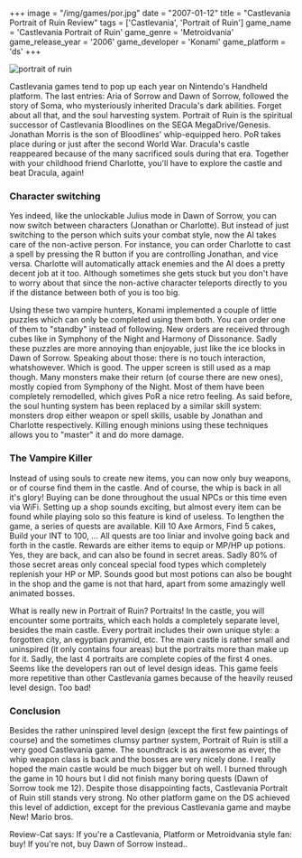 +++
image = "/img/games/por.jpg"
date = "2007-01-12"
title = "Castlevania Portrait of Ruin Review"
tags = ['Castlevania', 'Portrait of Ruin']
game_name = 'Castlevania Portrait of Ruin'
game_genre = 'Metroidvania'
game_release_year = '2006'
game_developer = 'Konami'
game_platform = 'ds'
+++

![portrait of ruin](/img/Guides/CastlevaniaPoR.jpg)

Castlevania games tend to pop up each year on Nintendo's Handheld platform. The last entries: Aria of Sorrow and Dawn of Sorrow, followed the story of Soma, who mysteriously inherited Dracula's dark abilities. Forget about all that, and the soul harvesting system. Portrait of Ruin is the spiritual successor of Castlevania Bloodlines on the SEGA MegaDrive/Genesis. Jonathan Morris is the son of Bloodlines' whip-equipped hero. PoR takes place during or just after the second World War. Dracula's castle reappeared because of the many sacrificed souls during that era. Together with your childhood friend Charlotte, you'll have to explore the castle and beat Dracula, again!

### Character switching

Yes indeed, like the unlockable Julius mode in Dawn of Sorrow, you can now switch between characters (Jonathan or Charlotte). But instead of just switching to the person which suits your combat style, now the AI takes care of the non-active person. For instance, you can order Charlotte to cast a spell by pressing the R button if you are controlling Jonathan, and vice versa. Charlotte will automatically attack enemies and the AI does a pretty decent job at it too. Although sometimes she gets stuck but you don't have to worry about that since the non-active character teleports directly to you if the distance between both of you is too big.

Using these two vampire hunters, Konami implemented a couple of little puzzles which can only be completed using them both. You can order one of them to "standby" instead of following. New orders are received through cubes like in Symphony of the Night and Harmony of Dissonance. Sadly these puzzles are more annoying than enjoyable, just like the ice blocks in Dawn of Sorrow. Speaking about those: there is no touch interaction, whatshowever. Which is good. The upper screen is still used as a map though. Many monsters make their return (of course there are new ones), mostly copied from Symphony of the Night. Most of them have been completely remodelled, which gives PoR a nice retro feeling. As said before, the soul hunting system has been replaced by a similar skill system: monsters drop either weapon or spell skills, usable by Jonathan and Charlotte respectively. Killing enough minions using these techniques allows you to "master" it and do more damage.

### The Vampire Killer

Instead of using souls to create new items, you can now only buy weapons, or of course find them in the castle. And of course, the whip is back in all it's glory! Buying can be done throughout the usual NPCs or this time even via WiFi. Setting up a shop sounds exciting, but almost every item can be found while playing solo so this feature is kind of useless. To lengthen the game, a series of quests are available. Kill 10 Axe Armors, Find 5 cakes, Build your INT to 100, ... All quests are too liniar and involve going back and forth in the castle. Rewards are either items to equip or MP/HP up potions. Yes, they are back, and can also be found in secret areas. Sadly 80% of those secret areas only conceal special food types which completely replenish your HP or MP. Sounds good but most potions can also be bought in the shop and the game is not that hard, apart from some amazingly well animated bosses.

What is really new in Portrait of Ruin? Portraits! In the castle, you will encounter some portraits, which each holds a completely separate level, besides the main castle. Every portrait includes their own unique style: a forgotten city, an egyptian pyramid, etc. The main castle is rather small and uninspired (it only contains four areas) but the portraits more than make up for it. Sadly, the last 4 portraits are complete copies of the first 4 ones. Seems like the developers ran out of level design ideas. This game feels more repetitive than other Castlevania games because of the heavily reused level design. Too bad!

### Conclusion

Besides the rather uninspired level design (except the first few paintings of course) and the sometimes clumsy partner system, Portrait of Ruin is still a very good Castlevania game. The soundtrack is as awesome as ever, the whip weapon class is back and the bosses are very nicely done. I really hoped the main castle would be much bigger but oh well. I burned through the game in 10 hours but I did not finish many boring quests (Dawn of Sorrow took me 12). Despite those disappointing facts, Castlevania Portrait of Ruin still stands very strong. No other platform game on the DS achieved this level of addiction, except for the previous Castlevania game and maybe New! Mario bros.

Review-Cat says: If you're a Castlevania, Platform or Metroidvania style fan: buy! If you're not, buy Dawn of Sorrow instead..
